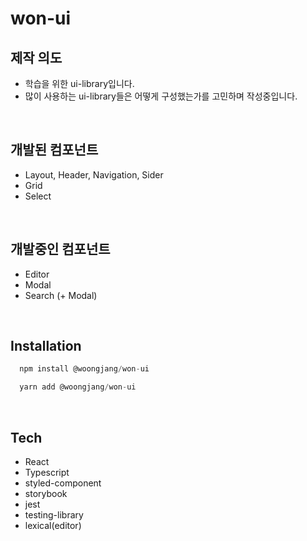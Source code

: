 # won-ui

## 제작 의도
- 학습을 위한 ui-library입니다.
- 많이 사용하는 ui-library들은 어떻게 구성했는가를 고민하며 작성중입니다.

<br/>

## 개발된 컴포넌트
- Layout, Header, Navigation, Sider
- Grid
- Select

<br/>

## 개발중인 컴포넌트
- Editor
- Modal
- Search (+ Modal)

<br/>

## Installation

``` Javascript
  npm install @woongjang/won-ui
```
``` Javascript
  yarn add @woongjang/won-ui
```

<br/>

## Tech
- React
- Typescript
- styled-component
- storybook
- jest
- testing-library
- lexical(editor)

